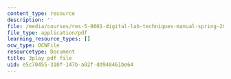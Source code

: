 ```yaml
---
content_type: resource
description: ''
file: /media/courses/res-5-0001-digital-lab-techniques-manual-spring-2007/e5c70455310f147ba02fdd948461be64_GtuMlWMajtw.pdf
file_type: application/pdf
learning_resource_types: []
ocw_type: OCWFile
resourcetype: Document
title: 3play pdf file
uid: e5c70455-310f-147b-a02f-dd948461be64
---
```

